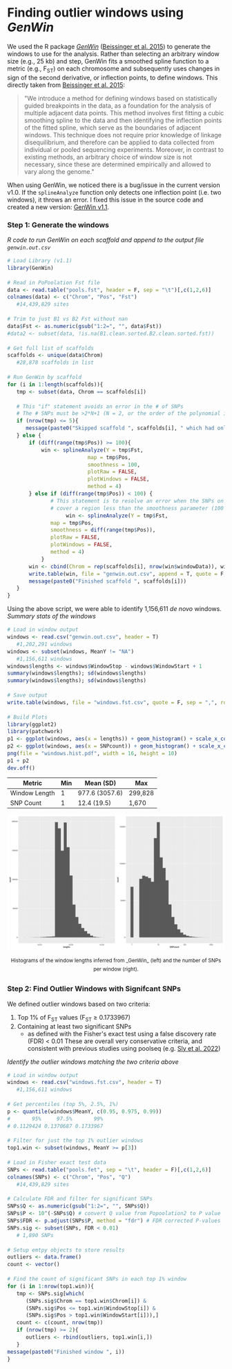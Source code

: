 # Finding outlier windows using _GenWin_
We used the R package [_GenWin_](https://cran.r-project.org/web/packages/GenWin) ([Beissinger et al. 2015](https://doi.org/10.1186/s12711-015-0105-9)) to generate the windows to use for the analysis.  Rather than selecting an arbitrary window size (e.g., 25 kb) and step, GenWin fits a smoothed spline function to a metric (e.g., F<sub>ST</sub>) on each chromosome and subsequently uses changes in sign of the second derivative, or inflection points, to define windows. This directly taken from [Beissinger et al. 2015](https://doi.org/10.1186/s12711-015-0105-9):
>"We introduce a method for defining windows based on statistically guided breakpoints in the data, as a foundation for the analysis of multiple adjacent data points. This method involves first fitting a cubic smoothing spline to the data and then identifying the inflection points of the fitted spline, which serve as the boundaries of adjacent windows. This technique does not require prior knowledge of linkage disequilibrium, and therefore can be applied to data collected from individual or pooled sequencing experiments. Moreover, in contrast to existing methods, an arbitrary choice of window size is not necessary, since these are determined empirically and allowed to vary along the genome."

When using GenWin, we noticed there is a bug/issue in the current version v1.0.  If the `splineAnalyze` function only detects one inflection point (i.e. two windows), it throws an error.  I fixed this issue in the source code and created a new version: [GenWin v1.1](./data/GenWin_1.1.tar.gz).

### Step 1: Generate the windows
_R code to run GenWin on each scaffold and append to the output file `genwin.out.csv`_

```R
# Load Library (v1.1)
library(GenWin)

# Read in PoPoolation Fst file
data <- read.table("pools.fst", header = F, sep = "\t")[,c(1,2,6)]
colnames(data) <- c("Chrom", "Pos", "Fst")
   #14,439,829 sites

# Trim to just B1 vs B2 Fst without nan
data$Fst <- as.numeric(gsub("1:2=", "", data$Fst))
#data2 <- subset(data, !is.na(B1.clean.sorted.B2.clean.sorted.fst))

# Get full list of scaffolds
scaffolds <- unique(data$Chrom)
   #28,878 scaffolds in list

# Run GenWin by scaffold
for (i in 1:length(scaffolds)){
   tmp <- subset(data, Chrom == scaffolds[i])

   # This "if" statement avoids an error in the # of SNPs
   # The # SNPs must be >2*N+1 (N = 2, or the order of the polynomial in smooth.pspline)
   if (nrow(tmp) <= 5){
      message(paste0("Skipped scaffold ", scaffolds[i], " which had only ", nrow(tmp), " SNPs."))
   } else {
	   if (diff(range(tmp$Pos)) >= 100){
		   win <- splineAnalyze(Y = tmp$Fst,
                          map = tmp$Pos,
                          smoothness = 100,
                          plotRaw = FALSE,
                          plotWindows = FALSE,
                          method = 4)
	   } else if (diff(range(tmp$Pos)) < 100) {
              # This statement is to resolve an error when the SNPs on the scaffold
              # cover a region less than the smoothness parameter (100 bp)
                   win <- splineAnalyze(Y = tmp$Fst,
			  map = tmp$Pos,
			  smoothness = diff(range(tmp$Pos)),
			  plotRaw = FALSE,
			  plotWindows = FALSE,
			  method = 4)
           }
	   win <- cbind(Chrom = rep(scaffolds[i], nrow(win$windowData)), win$windowData)
	   write.table(win, file = "genwin.out.csv", append = T, quote = F, sep = ",", row.names = F, col.names = !file.exists("genwin.out.csv"))
	   message(paste0("Finished scaffold ", scaffolds[i]))
   }
}
```
Using the above script, we were able to identify 1,156,611 _de novo_ windows.
_Summary stats of the windows_
```R
# Load in window output
windows <- read.csv("genwin.out.csv", header = T)
   #1,202,291 windows
windows <- subset(windows, MeanY != "NA")
   #1,156,611 windows
windows$lengths <- windows$WindowStop - windows$WindowStart + 1
summary(windows$lengths); sd(windows$lengths)
summary(windows$lengths); sd(windows$lengths)

# Save output
write.table(windows, file = "windows.fst.csv", quote = F, sep = ",", row.names = F, col.names = T)

# Build Plots
library(ggplot2)
library(patchwork)
p1 <- ggplot(windows, aes(x = lengths)) + geom_histogram() + scale_x_continuous(trans='log10')
p2 <- ggplot(windows, aes(x = SNPcount)) + geom_histogram() + scale_x_continuous(trans='log10')
png(file = "windows.hist.pdf", width = 16, height = 10)
p1 + p2
dev.off()
```
<div align="center">
	
| Metric | Min | Mean (SD) | Max |
| --- | --- | --- | --- |
| Window Length | 1 | 977.6 (3057.6) | 299,828 |
| SNP Count | 1 | 12.4 (19.5) | 1,670 |
</div>

<p align="center">
  <img src="figures/windows.hist.png" alt="Histograms" width="750">
</p>
<p align="center">
  <sup>Histograms of the window lengths inferred from _GenWin_ (left) and the number of SNPs per window (right).</sup>
</p>

### Step 2: Find Outlier Windows with Signifcant SNPs
We defined outlier windows based on two criteria:
1. Top 1% of F<sub>ST</sub> values (F<sub>ST</sub> ≥ 0.1733967)
2. Containing at least two significant SNPs
   - as defined with the Fisher's exact test using a false discovery rate (FDR) < 0.01
These are overall very conservative criteria, and consistent with previous studies using poolseq (e.g. [Sly et al. 2022](https://doi.org/10.1073/pnas.2120482119))

_Identify the outlier windows matching the two criteria above_
```R
# Load in window output
windows <- read.csv("windows.fst.csv", header = T)
   #1,156,611 windows

# Get percentiles (top 5%, 2.5%, 1%)
p <- quantile(windows$MeanY, c(0.95, 0.975, 0.99))
#       95%     97.5%       99% 
# 0.1129424 0.1370687 0.1733967 

# Filter for just the top 1% outlier windows
top1.win <- subset(windows, MeanY >= p[3])

# Load in Fisher exact test data
SNPs <- read.table("pools.fet", sep = "\t", header = F)[,c(1,2,6)]
colnames(SNPs) <- c("Chrom", "Pos", "Q")
   #14,439,829 sites

# Calculate FDR and filter for significant SNPs
SNPs$Q <- as.numeric(gsub("1:2=", "", SNPs$Q))
SNPs$P <- 10^(-SNPs$Q) # convert Q value from Popoolation2 to P value
SNPs$FDR <- p.adjust(SNPs$P, method = "fdr") # FDR corrected P-values
SNPs.sig <- subset(SNPs, FDR < 0.01)
   # 1,890 SNPs

# Setup emtpy objects to store results
outliers <- data.frame()
count <- vector()

# Find the count of significant SNPs in each top 1% window
for (i in 1:nrow(top1.win)){
   tmp <- SNPs.sig[which(
      (SNPs.sig$Chrom == top1.win$Chrom[i]) &
      (SNPs.sig$Pos <= top1.win$WindowStop[i]) &
      (SNPs.sig$Pos > top1.win$WindowStart[i])),]
   count <- c(count, nrow(tmp))
   if (nrow(tmp) >= 2){
      outliers <- rbind(outliers, top1.win[i,])
   }
message(paste0("Finished window ", i))
}
```
